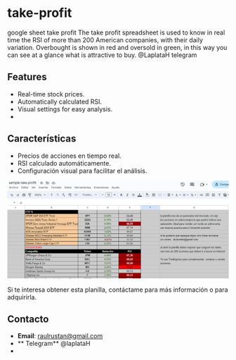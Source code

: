# take-profit
google sheet take profit
The take profit spreadsheet is used to know in real time the RSI of more than 200 American companies, with their daily variation. Overbought is shown in red and oversold in green, in this way you can see at a glance what is attractive to buy.
@LaplataH telegram

## Features
- Real-time stock prices.
- Automatically calculated RSI.
- Visual settings for easy analysis.
- 
## Características
- Precios de acciones en tiempo real.
- RSI calculado automáticamente.
- Configuración visual para facilitar el análisis.

![Vista previa de la planilla](https://github.com/caborusty/take-profit/blob/main/2024-10-13_112002.jpg)

Si te interesa obtener esta planilla, contáctame para más información o para adquirirla.

## Contacto
- **Email**: raulrustan@gmail.com
- ** Telegram** @laplataH
- 

